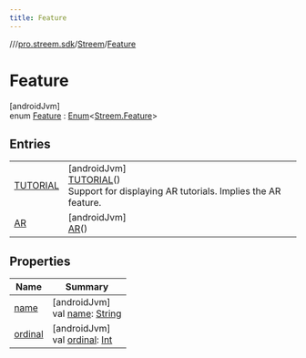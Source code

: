 ```yaml
---
title: Feature
---
```

//[<root>](../../../../index.html)/[pro.streem.sdk](../../index.html)/[Streem](../index.html)/[Feature](index.html)



# Feature



[androidJvm]\
enum [Feature](index.html) : [Enum](https://kotlinlang.org/api/latest/jvm/stdlib/kotlin/-enum/index.html)&lt;[Streem.Feature](index.html)&gt;



## Entries


| | |
|---|---|
| [TUTORIAL](-t-u-t-o-r-i-a-l/index.html) | [androidJvm]<br>[TUTORIAL](-t-u-t-o-r-i-a-l/index.html)()<br>Support for displaying AR tutorials. Implies the AR feature. |
| [AR](-a-r/index.html) | [androidJvm]<br>[AR](-a-r/index.html)() |


## Properties


| Name | Summary |
|---|---|
| [name](../-invitation-type/-l-i-n-k/index.html#-372974862%2FProperties%2F1719228252) | [androidJvm]<br>val [name](../-invitation-type/-l-i-n-k/index.html#-372974862%2FProperties%2F1719228252): [String](https://kotlinlang.org/api/latest/jvm/stdlib/kotlin/-string/index.html) |
| [ordinal](../-invitation-type/-l-i-n-k/index.html#-739389684%2FProperties%2F1719228252) | [androidJvm]<br>val [ordinal](../-invitation-type/-l-i-n-k/index.html#-739389684%2FProperties%2F1719228252): [Int](https://kotlinlang.org/api/latest/jvm/stdlib/kotlin/-int/index.html) |

